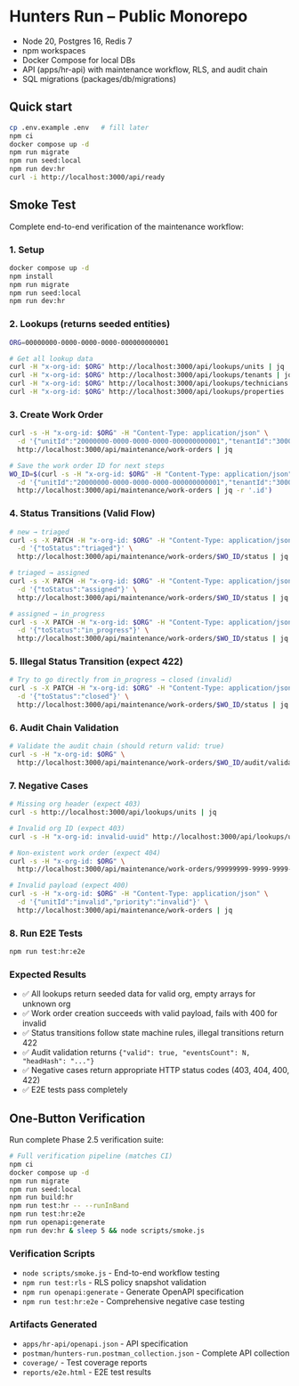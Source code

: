 # Hunters Run – Public Monorepo

- Node 20, Postgres 16, Redis 7
- npm workspaces
- Docker Compose for local DBs
- API (apps/hr-api) with maintenance workflow, RLS, and audit chain
- SQL migrations (packages/db/migrations)

## Quick start
```bash
cp .env.example .env   # fill later
npm ci
docker compose up -d
npm run migrate
npm run seed:local
npm run dev:hr
curl -i http://localhost:3000/api/ready
```

## Smoke Test

Complete end-to-end verification of the maintenance workflow:

### 1. Setup
```bash
docker compose up -d
npm install
npm run migrate
npm run seed:local
npm run dev:hr
```

### 2. Lookups (returns seeded entities)
```bash
ORG=00000000-0000-0000-0000-000000000001

# Get all lookup data
curl -H "x-org-id: $ORG" http://localhost:3000/api/lookups/units | jq
curl -H "x-org-id: $ORG" http://localhost:3000/api/lookups/tenants | jq
curl -H "x-org-id: $ORG" http://localhost:3000/api/lookups/technicians | jq
curl -H "x-org-id: $ORG" http://localhost:3000/api/lookups/properties | jq
```

### 3. Create Work Order
```bash
curl -s -H "x-org-id: $ORG" -H "Content-Type: application/json" \
  -d '{"unitId":"20000000-0000-0000-0000-000000000001","tenantId":"30000000-0000-0000-0000-000000000001","title":"Leaking sink","priority":"high"}' \
  http://localhost:3000/api/maintenance/work-orders | jq

# Save the work order ID for next steps
WO_ID=$(curl -s -H "x-org-id: $ORG" -H "Content-Type: application/json" \
  -d '{"unitId":"20000000-0000-0000-0000-000000000001","tenantId":"30000000-0000-0000-0000-000000000001","title":"Test WO","priority":"normal"}' \
  http://localhost:3000/api/maintenance/work-orders | jq -r '.id')
```

### 4. Status Transitions (Valid Flow)
```bash
# new → triaged
curl -s -X PATCH -H "x-org-id: $ORG" -H "Content-Type: application/json" \
  -d '{"toStatus":"triaged"}' \
  http://localhost:3000/api/maintenance/work-orders/$WO_ID/status | jq

# triaged → assigned  
curl -s -X PATCH -H "x-org-id: $ORG" -H "Content-Type: application/json" \
  -d '{"toStatus":"assigned"}' \
  http://localhost:3000/api/maintenance/work-orders/$WO_ID/status | jq

# assigned → in_progress
curl -s -X PATCH -H "x-org-id: $ORG" -H "Content-Type: application/json" \
  -d '{"toStatus":"in_progress"}' \
  http://localhost:3000/api/maintenance/work-orders/$WO_ID/status | jq
```

### 5. Illegal Status Transition (expect 422)
```bash
# Try to go directly from in_progress → closed (invalid)
curl -s -X PATCH -H "x-org-id: $ORG" -H "Content-Type: application/json" \
  -d '{"toStatus":"closed"}' \
  http://localhost:3000/api/maintenance/work-orders/$WO_ID/status | jq
```

### 6. Audit Chain Validation
```bash
# Validate the audit chain (should return valid: true)
curl -s -H "x-org-id: $ORG" \
  http://localhost:3000/api/maintenance/work-orders/$WO_ID/audit/validate | jq
```

### 7. Negative Cases
```bash
# Missing org header (expect 403)
curl -s http://localhost:3000/api/lookups/units | jq

# Invalid org ID (expect 403)  
curl -s -H "x-org-id: invalid-uuid" http://localhost:3000/api/lookups/units | jq

# Non-existent work order (expect 404)
curl -s -H "x-org-id: $ORG" \
  http://localhost:3000/api/maintenance/work-orders/99999999-9999-9999-9999-999999999999 | jq

# Invalid payload (expect 400)
curl -s -H "x-org-id: $ORG" -H "Content-Type: application/json" \
  -d '{"unitId":"invalid","priority":"invalid"}' \
  http://localhost:3000/api/maintenance/work-orders | jq
```

### 8. Run E2E Tests
```bash
npm run test:hr:e2e
```

### Expected Results
- ✅ All lookups return seeded data for valid org, empty arrays for unknown org
- ✅ Work order creation succeeds with valid payload, fails with 400 for invalid
- ✅ Status transitions follow state machine rules, illegal transitions return 422
- ✅ Audit validation returns `{"valid": true, "eventsCount": N, "headHash": "..."}`
- ✅ Negative cases return appropriate HTTP status codes (403, 404, 400, 422)
- ✅ E2E tests pass completely

## One-Button Verification

Run complete Phase 2.5 verification suite:

```bash
# Full verification pipeline (matches CI)
npm ci
docker compose up -d
npm run migrate
npm run seed:local
npm run build:hr
npm run test:hr -- --runInBand
npm run test:hr:e2e
npm run openapi:generate
npm run dev:hr & sleep 5 && node scripts/smoke.js
```

### Verification Scripts
- `node scripts/smoke.js` - End-to-end workflow testing
- `npm run test:rls` - RLS policy snapshot validation
- `npm run openapi:generate` - Generate OpenAPI specification
- `npm run test:hr:e2e` - Comprehensive negative case testing

### Artifacts Generated
- `apps/hr-api/openapi.json` - API specification
- `postman/hunters-run.postman_collection.json` - Complete API collection
- `coverage/` - Test coverage reports
- `reports/e2e.html` - E2E test results